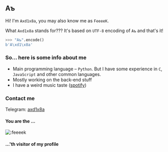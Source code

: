 <!-- markdownlint-disable-next-line MD041 MD042 -->
## [&#x200B;](#)Aъ

Hi! I'm `Axd1x8a`, you may also know me as `FeeeeK`.

What `Axd1x8a` stands for??? It's based on `UTF-8` encoding of `Aъ` and that's it!

```python
>>> "Aъ".encode()
b'A\xd1\x8a'
```
<!-- markdownlint-disable-next-line MD042 -->
### [&#x200B;](#)So... here is some info about me

* Main programming language – `Python`. But I have some experience in `C`, `JavaScript` and other common languages.
* Mostly working on the back-end stuff
* I have a weird music taste ([spotify](https://open.spotify.com/user/8li8spw5d7k8a1bg0zzzbkyql))
<!-- markdownlint-disable-next-line MD042 -->
### [&#x200B;](#)Contact me

Telegram: [axd1x8a](https://t.me/axd1x8a)

<!-- markdownlint-disable-next-line MD026 MD042 -->
#### [&#x200B;](#)You are the ...

![:feeeek](https://counter.axd1x8a.me/get/@axd1x8a?theme=rule34)
<!-- markdownlint-disable-next-line MD042 -->
#### [&#x200B;](#)...'th visitor of my profile
